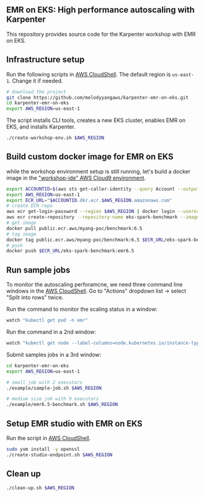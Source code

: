 ## EMR on EKS: High performance autoscaling with Karpenter

This repository provides source code for the Karpenter workshop with EMR on EKS. 

## Infrastructure setup

Run the following scripts in [AWS CloudShell](https://us-east-1.console.aws.amazon.com/cloudshell?region=us-east-1). The default region is `us-east-1`. Change it if needed.
```bash
# download the project
git clone https://github.com/melodyyangaws/karpenter-emr-on-eks.git
cd karpenter-emr-on-eks
export AWS_REGION=us-east-1
````

The script installs CLI tools, creates a new EKS cluster, enables EMR on EKS, and installs Karpenter.
```bash
./create-workshop-env.sh $AWS_REGION
```

## Build custom docker image for EMR on EKS
while the workshop environment setup is still running, let's build a docker image in the ["workshop-ide" AWS Cloud9 environment](https://console.aws.amazon.com/cloud9).
```bash
export ACCOUNTID=$(aws sts get-caller-identity --query Account --output text)
export AWS_REGION=us-east-1
export ECR_URL="$ACCOUNTID.dkr.ecr.$AWS_REGION.amazonaws.com"
# create ECR repo
aws ecr get-login-password --region $AWS_REGION | docker login --username AWS --password-stdin $ECR_URL
aws ecr create-repository --repository-name eks-spark-benchmark --image-scanning-configuration scanOnPush=true
# get image
docker pull public.ecr.aws/myang-poc/benchmark:6.5
# tag image
docker tag public.ecr.aws/myang-poc/benchmark:6.5 $ECR_URL/eks-spark-benchmark:emr6.5 
# push
docker push $ECR_URL/eks-spark-benchmark:emr6.5
```

## Run sample jobs
To monitor the autoscaling perforamcne, we need three command line windows in the [AWS CloudShell](https://us-east-1.console.aws.amazon.com/cloudshell?region=us-east-1). Go to "Actions" dropdown list -> select "Split into rows" twice.

Run the command to monitor the scaling status in a window:
```bash
watch "kubectl get pod -n emr"
```
Run the command in a 2nd window:
```bash
watch "kubectl get node --label-columns=node.kubernetes.io/instance-type,topology.kubernetes.io/zone,karpenter.sh/capacity-type"
```
Submit samples jobs in a 3rd window:

```bash
cd karpenter-emr-on-eks
export AWS_REGION=us-east-1
```
```bash
# small job with 2 executors
./example/sample-job.sh $AWS_REGION
```
```bash
# medium size job with 9 executors
./example/emr6.5-benchmark.sh $AWS_REGION
```
## Setup EMR studio with EMR on EKS
Run the script in [AWS CloudShell](https://us-east-1.console.aws.amazon.com/cloudshell?region=us-east-1).

```bash
sudo yum install -y openssl
./create-studio-endpoint.sh $AWS_REGION
````

## Clean up
```bash
./clean-up.sh $AWS_REGION
```
